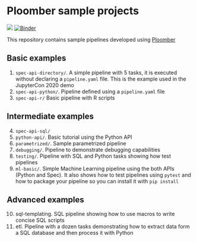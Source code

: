 # Ploomber sample projects

![](https://github.com/ploomber/projects/workflows/ci/badge.svg)
[![Binder](https://mybinder.org/badge_logo.svg)](https://mybinder.org/v2/gh/ploomber/projects/master)

This repository contains sample pipelines developed using [Ploomber](github.com/ploomber/ploomber)

## Basic examples

1. `spec-api-directory/`. A simple pipeline with 5 tasks, it is executed without declaring a `pipeline.yaml` file. This is the example used in the JupyterCon 2020 demo
2. `spec-api-python/`. Pipeline defined using a `pipeline.yaml` file
3. `spec-api-r/` Basic pipeline with R scripts

## Intermediate examples

4. `spec-api-sql/`
5. `python-api/`. Basic tutorial using the Python API
6. `parametrized/`. Sample parametrized pipeline
7. `debugging/`. Pipeline to demonstrate debugging capabilities
8. `testing/`. Pipeline with SQL and Python tasks showing how test pipelines
9. `ml-basic/`. Simple Machine Learning pipeline using the both APIs (Python and Spec). It also shows how to test pipelines using `pytest` and how to package your pipeline so you can install it with `pip install`

## Advanced examples

10. sql-templating. SQL pipeline showing how to use macros to write concise SQL scripts
11. etl. Pipeline with a dozen tasks demonstrating how to extract data form a SQL database and then process it with Python